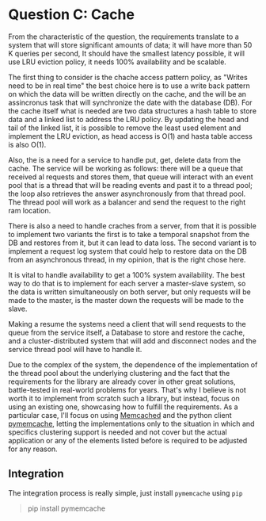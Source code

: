 # Question C: Cache

From the characteristic of the question, the requirements translate to a system that will store significant amounts of data; it will have more than 50 K queries per second, It should have the smallest latency possible, it will use LRU eviction policy, it needs 100% availability and be scalable.

The first thing to consider is the chache access pattern policy, as "Writes need to be in real time" the best choice here is to use  a write back pattern on which the data will be written directly on the cache, and the will be an assincronus  task that will synchronize the date with the database (DB). 
For the cache itself what is needed are two data structures a hash table to store data and a linked list to address the LRU policy. By updating the head and tail of the linked list, it is possible to remove the least used element and implement the LRU eviction, as head access is O(1) and hasta table access is also O(1). 

Also, the is a need for a service to handle put, get, delete data from the cache.  The service will be working as follows: there will be a queue that received al requests and stores them, that queue will interact with an event pool that is a thread that will be reading events and past it to a thread pool;  the loop also retrieves the answer asynchronously from that thread pool.  The thread pool will work as a balancer and send the request to the right ram location. 

There is also a need to handle craches from a server, from that it is possible to implement two variants the first is to take a temporal snapshot from the DB and restores from it, but it can lead to data loss. The second variant is to implement a request log system that could help to restore data on the DB from an asynchronous thread, in my opinion, that is the right chose here. 

It is vital to handle availability to get a 100% system availability. The best way to do that is to implement for each server a master-slave system, so the data is written simultaneously on both server, but only requests will be made to the master, is the master down the requests will be made to the slave.  

Making a resume the systems need a client that will send requests to the queue from the service itself, a Database to store and restore the cache,  and a cluster-distributed system that will add and disconnect nodes and the service thread pool will have to handle it. 

Due to the complex of the system, the dependence of the implementation of the thread pool about the underlying clustering and the fact that the requirements for the library are already cover in other great solutions, battle-tested in real-world problems for years. That's why I believe is not worth it to implement from scratch such a library, but instead, focus on using an existing one, showcasing how to fulfill the requirements. As a particular case, I'll focus on using [Memcached](https://memcached.org/) and the python client [pymemcache](https://github.com/pinterest/pymemcache), letting the implementations only to the situation in which and specifics clustering support is needed and not cover but the actual application or any of the elements listed before is required to be adjusted for any reason. 


## Integration

The integration process is really simple, just install `pymemcache` using `pip`

> pip install pymemcache


